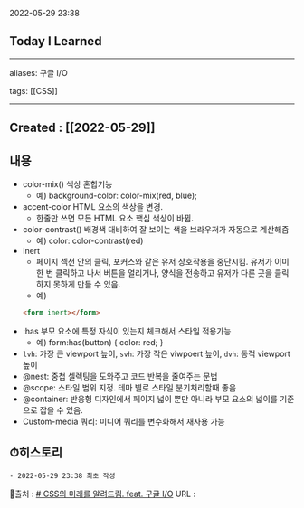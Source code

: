 2022-05-29 23:38
## Today I Learned
---
aliases: 구글 I/O

tags: [[CSS]]

---
## Created : [[2022-05-29]]
## 내용
- color-mix() 색상 혼합기능 
	- 예) background-color: color-mix(red, blue); 
- accent-color HTML 요소의 색상을 변경. 
	- 한줄만 쓰면 모든 HTML 요소 핵심 색상이 바뀜. 
- color-contrast() 배경색 대비하여 잘 보이는 색을 브라우저가 자동으로 계산해줌 
	- 예) color: color-contrast(red) 
- inert 
	- 페이지 섹션 안의 클릭, 포커스와 같은 유저 상호작용을 중단시킴. 유저가 이미 한 번 클릭하고 나서 버튼을 얼리거나, 양식을 전송하고 유저가 다른 곳을 클릭하지 못하게 만들 수 있음. 
	- 예) 
	 ```HTML
	 <form inert></form>
	 ```
- :has 부모 요소에 특정 자식이 있는지 체크해서 스타일 적용가능 
	- 예) form:has(button) { color: red; }
- `lvh`: 가장 큰 viewport 높이, `svh`: 가장 작은 viwpoert 높이, `dvh`: 동적 viewport 높이 
- @nest: 중첩 셀렉팅을 도와주고 코드 반복을 줄여주는 문법
- @scope: 스타일 범위 지정. 테마 별로 스타일 분기처리할때 좋음
- @container: 반응형 디자인에서 페이지 넓이 뿐만 아니라 부모 요소의 넓이를 기준으로 잡을 수 있음.
- Custom-media 쿼리: 미디어 쿼리를 변수화해서 재사용 가능

## ⏱히스토리
	- 2022-05-29 23:38 최초 작성


📙출처 : [# CSS의 미래를 알려드림. feat. 구글 I/O](https://www.youtube.com/watch?v=kkiLBF_YerM)
URL :